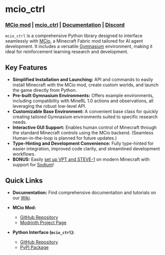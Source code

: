 # mcio_ctrl

### [MCio mod](https://github.com/twoturtles/MCio) | [mcio_ctrl](https://github.com/twoturtles/mcio_ctrl) | [Documentation](https://github.com/twoturtles/mcio_ctrl/wiki) | [Discord](https://discord.gg/PBfdc27h4q)

`mcio_ctrl` is a comprehensive Python library designed to interface seamlessly with [MCio](https://github.com/twoturtles/MCio), a Minecraft Fabric mod tailored for AI agent development. It includes a versatile [Gymnasium](https://gymnasium.farama.org/) environment, making it ideal for reinforcement learning research and development.

## Key Features

* **Simplified Installation and Launching:** API and commands to easily install Minecraft with the MCio mod, create custom worlds, and launch the game directly from Python.
* **Pre-built Gymnasium Environments:** Offers example environments, including compatibility with MineRL 1.0 actions and observations, all leveraging the robust low-level API.
* **Customizable Base Environment:** A convenient base class for quickly creating tailored Gymnasium environments suited to specific research needs.
* **Interactive GUI Support:** Enables human control of Minecraft through the standard Minecraft controls using the MCio backend. (Seamless Human-in-the-loop is planned for future updates.)
* **Type-Hinting and Development Convenience:** Fully type-hinted for easier integration, improved code clarity, and streamlined development workflows.
* **BONUS:** Easily [set up VPT and STEVE-1](https://github.com/jxiong21029/mcio-vpt-example) on modern Minecraft with support for [Sodium](https://modrinth.com/mod/sodium)!


## Quick Links

* **Documentation:** Find comprehensive documentation and tutorials on our [Wiki](https://github.com/twoturtles/mcio_ctrl/wiki).

* **MCio Mod:**
  * [GitHub Repository](https://github.com/twoturtles/MCio)
  * [Modrinth Project Page](https://modrinth.com/mod/mcio)

* **Python Interface (`mcio_ctrl`):**
  * [GitHub Repository](https://github.com/twoturtles/mcio_ctrl)
  * [PyPI Package](https://pypi.org/project/mcio_ctrl/)
